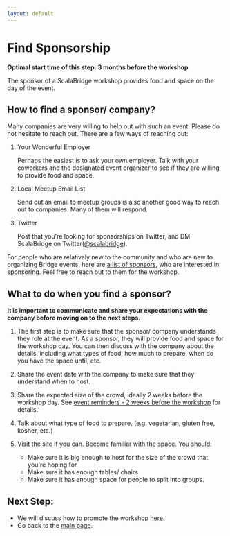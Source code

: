 ```yaml
---
layout: default
---
```


# Find Sponsorship

**Optimal start time of this step: 3 months before the workshop**

The sponsor of a ScalaBridge workshop provides food and space on the day of the event.

## How to find a sponsor/ company?

Many companies are very willing to help out with such an event. Please do not hesitate to reach out. There are a few ways of reaching out:

1. Your Wonderful Employer

   Perhaps the easiest is to ask your own employer. Talk with your coworkers and the designated event organizer to see if they are willing to provide food and space.


2. Local Meetup Email List

   Send out an email to meetup groups is also another good way to reach out to companies. Many of them will respond.

3. Twitter

   Post that you're looking for sponsorships on Twitter, and DM ScalaBridge on Twitter([@scalabridge](https://twitter.com/scalabridge)).

For people who are relatively new to the community and who are new to organizing Bridge events, here are [a list of sponsors](/sponsors), who are interested in sponsoring. Feel free to reach out to them for the workshop.

## What to do when you find a sponsor?

**It is important to communicate and share your expectations with the company before moving on to the next steps.**

1. The first step is to make sure that the sponsor/ company understands they role at the event. As a sponsor, they will provide food and space for the workshop day. You can then discuss with the company about the details, including what types of food, how much to prepare, when do you have the space until, etc.

2. Share the event date with the company to make sure that they understand when to host.

3. Share the expected size of the crowd, ideally 2 weeks before the workshop day. See [event reminders - 2 weeks before the workshop](/event-reminders) for details.

4. Talk about what type of food to prepare, (e.g. vegetarian, gluten free, kosher, etc.)

5. Visit the site if you can. Become familiar with the space. You should:
    - Make sure it is big enough to host for the size of the crowd that you're hoping for
    - Make sure it has enough tables/ chairs
    - Make sure it has enough space for people to split into groups.

## Next Step:

- We will discuss how to promote the workshop [here](/promote-workshop).
- Go back to the [main page](/organizers).
